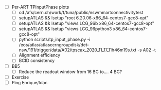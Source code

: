 - [ ] Per-ART TPInputPhase plots
  - [ ] cd /afs/cern.ch/work/t/tuna/public/nswmmartconnectivitytest
  - [ ] setupATLAS && lsetup "root 6.20.06-x86_64-centos7-gcc8-opt"
  - [ ] setupATLAS && lsetup "views LCG_96b x86_64-centos7-gcc8-opt"
  - [ ] setupATLAS && lsetup "views LCG_96python3 x86_64-centos7-gcc8-opt"
  - [ ] python scripts/tp_input_phase.py -i /eos/atlas/atlascerngroupdisk/det-nsw/191/trigger/data/A02/tpscax_2020_11_17_11h46m19s.txt -s A02 -t
  - [ ] Alignment efficiency
  - [ ] BCID consistency
- [ ] BB5
  - [ ] Reduce the readout window from 16 BC to.... 4 BC?
- [ ] Exercise
- [ ] Ping Enrique/Idan
